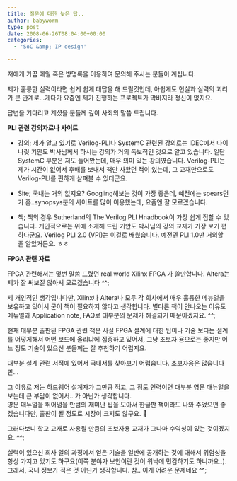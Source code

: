 ```yaml
---
title: 질문에 대한 늦은 답..
author: babyworm
type: post
date: 2008-06-26T08:04:00+00:00
categories:
  - 'SoC &amp; IP design'

---
```

저에게 가끔 메일 혹은 방명록을 이용하여 문의해 주시는 분들이 계십니다.

제가 훌륭한 실력이라면 쉽게 쉽게 대답을 해 드릴것인데, 아쉽게도 현실과 실력의 괴리가 큰 관계로&#8230;게다가 요즘엔 제가 진행하는 프로젝트가 막바지라 정신이 없지요.

답변을 기다리고 계셨을 분들께 깊이 사죄의 말씀 드립니다.



**PLI 관련 강의자료나 사이트**

* 강의; 제가 알고 있기로 Verilog-PLI나 SystemC 관련된 강의로는 IDEC에서 다이나릿 기안도 박사님께서 하시는 강의가 거의 독보적인 것으로 알고 있습니다. 일단 SystemC 부분은 저도 들어봤는데, 매우 의미 있는 강의였습니다. Verilog-PLI는 제가 시간이 없어서 후배를 보내서 책만 사왔던 적이 있는데, 그 교재만으로도 Verilog-PLI를 편하게 살펴볼 수 있더군요.

* Site; 국내는 거의 없지요? Googling해보는 것이 가장 좋은데, 예전에는 spears던가 흠..synopsys분의 사이트를 많이 이용했는데, 요즘엔 잘 모르겠습니다.

* 책; 책의 경우 Sutherland의 The Verilog PLI Hnadbook이 가장 쉽게 접할 수 있습니다. 개인적으로는 위에 소개해 드린 기안도 박사님의 강의 교재가 가장 보기 편하다군요. Verilog PLI 2.0 (VPI)는 이걸로 배웠습니다. 예전엔 PLI 1.0만 거의할 줄 알았거든요. ㅎㅎ



**FPGA 관련 자료**

FPGA 관련해서는 몇번 말씀 드렸던 real world Xilinx FPGA 가 쓸만합니다. Altera는 제가 잘 써보질 않아서 모르겠습니다 ^^;

제 개인적인 생각입니다만, Xilinx나 Altera나 모두 각 회사에서 매우 훌륭한 메뉴얼을 보유하고 있어서 굳이 책이 필요하지 않다고 생각합니다. 별다른 책이 안나오는 이유도 메뉴얼과 Application note, FAQ로 대부분의 문제가 해결되기 때문이겠지요. ^^;

현재 대부분 출판된 FPGA 관련 책은 사실 FPGA 설계에 대한 팁이나 기술 보다는 설계를 어떻게해서 어떤 보드에 올리냐에 집중하고 있어서, 그냥 초보자 용으로는 좋지만 어느 정도 기술이 있으신 분들께는 잘 추천하기 어렵지요.



대부분 설계 관련 서적에 있어서 국내서를 찾아보기 어렵습니다. 초보자용은 많습니다만&#8230;

그 이유로 저는 하드웨어 설계자가 그만큼 적고, 그 정도 인력이면 대부분 영문 매뉴얼을 보는데 큰 부담이 없어서.. 가 아닌가 생각합니다.  
영문 매뉴얼을 뛰어넘을 만큼의 재미난 팁을 모아서 한글판 책이라도 나와 주었으면 좋겠습니다만, 출판이 될 정도로 시장이 크지도 않구요. 🙂

그러다보니 학교 교재로 사용될 만큼의 초보자용 교재가 그나마 수익성이 있는 것이겠지요. ^^;

실력이 있으신 회사 일의 과정에서 얻은 기술을 일반에 공개하는 것에 대해서 위험성을 항상 가지고 있기도 하구요(이쪽 분야가 보안이란 것이 워낙에 민감하기도 하니까요..). 그래서, 국내 정보가 적은 것 아닌가 생각합니다. 참.. 이게 어려운 문제네요 ^^;